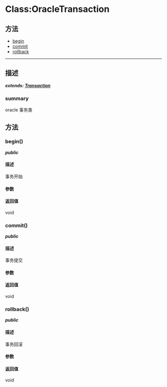 # Class:OracleTransaction   
## 方法
+ [begin](#METHOD_begin)
+ [commit](#METHOD_commit)
+ [rollback](#METHOD_rollback)
---   
## 描述
   
***extends: [Transaction](#/webroute/api/Transaction)***   
### summary   
oracle 事务类  
   
## 方法   
### <a id="METHOD_begin">begin()</a>   
***public***   
#### 描述   
事务开始   
#### 参数   
#### 返回值   
void   
### <a id="METHOD_commit">commit()</a>   
***public***   
#### 描述   
事务提交   
#### 参数   
#### 返回值   
void   
### <a id="METHOD_rollback">rollback()</a>   
***public***   
#### 描述   
事务回滚   
#### 参数   
#### 返回值   
void   
